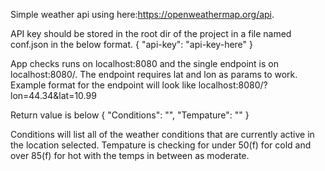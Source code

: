 Simple weather api using here:https://openweathermap.org/api.

API key should be stored in the root dir of the project in a file named conf.json in the below format.
{
    "api-key": "api-key-here"
}

App checks runs on localhost:8080 and the single endpoint is on localhost:8080/. The endpoint requires lat and lon as params to work.
Example format for the endpoint will look like localhost:8080/?lon=44.34&lat=10.99

Return value is below
{
    "Conditions": "",
    "Tempature": ""
}

Conditions will list all of the weather conditions that are currently active in the location selected.
Tempature is checking for under 50(f) for cold and over 85(f) for hot with the temps in between as moderate.
